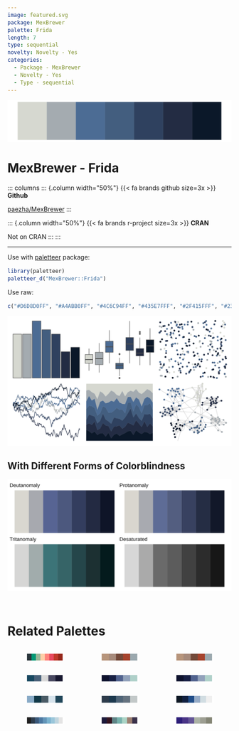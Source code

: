 ```yaml
---
image: featured.svg
package: MexBrewer
palette: Frida
length: 7
type: sequential
novelty: Novelty - Yes
categories:
  - Package - MexBrewer
  - Novelty - Yes
  - Type - sequential
---
```


![](featured.svg)

# MexBrewer - Frida 

::: columns
::: {.column width="50%"}
{{< fa brands github size=3x >}}
**Github**

[paezha/MexBrewer](https://github.com/paezha/MexBrewer)
:::

::: {.column width="50%"}
{{< fa brands r-project size=3x >}}
**CRAN**

Not on CRAN
:::
:::

<hr> 

Use with [paletteer](https://emilhvitfeldt.github.io/paletteer/) package:

```r
library(paletteer)
paletteer_d("MexBrewer::Frida")
```

Use raw:

```r
c("#D6D8D0FF", "#A4ABB0FF", "#4C6C94FF", "#435E7FFF", "#2F415FFF", "#232C43FF", "#0B1829FF")
``` 

![](examples.png) <br>

## With Different Forms of Colorblindness

![](colorblind.svg) 

<br>

# Related Palettes

<div class="list" style="display: grid; grid-template-columns: auto auto auto;"> <figure class="figure">
<a href="../../awtools/a_palette/"> <img src="../../awtools/a_palette/featured.svg" style="width: 100%;" class="figure-img"></a>
</figure> <figure class="figure">
<a href="../../ButterflyColors/hamadryas_feronia/"> <img src="../../ButterflyColors/hamadryas_feronia/featured.svg" style="width: 100%;" class="figure-img"></a>
</figure> <figure class="figure">
<a href="../../ButterflyColors/hamadryas_feronia/"> <img src="../../ButterflyColors/hamadryas_feronia/featured.svg" style="width: 100%;" class="figure-img"></a>
</figure> <figure class="figure">
<a href="../../nord/mountain_forms/"> <img src="../../nord/mountain_forms/featured.svg" style="width: 100%;" class="figure-img"></a>
</figure> <figure class="figure">
<a href="../../lisa/GeorgiaOKeeffe/"> <img src="../../lisa/GeorgiaOKeeffe/featured.svg" style="width: 100%;" class="figure-img"></a>
</figure> <figure class="figure">
<a href="../../rtist/okeeffe/"> <img src="../../rtist/okeeffe/featured.svg" style="width: 100%;" class="figure-img"></a>
</figure> <figure class="figure">
<a href="../../severance/Dinner/"> <img src="../../severance/Dinner/featured.svg" style="width: 100%;" class="figure-img"></a>
</figure> <figure class="figure">
<a href="../../musculusColors/ErHead/"> <img src="../../musculusColors/ErHead/featured.svg" style="width: 100%;" class="figure-img"></a>
</figure> <figure class="figure">
<a href="../../beyonce/X7/"> <img src="../../beyonce/X7/featured.svg" style="width: 100%;" class="figure-img"></a>
</figure> <figure class="figure">
<a href="../../trekcolors/andorian/"> <img src="../../trekcolors/andorian/featured.svg" style="width: 100%;" class="figure-img"></a>
</figure> <figure class="figure">
<a href="../../beyonce/X125/"> <img src="../../beyonce/X125/featured.svg" style="width: 100%;" class="figure-img"></a>
</figure> <figure class="figure">
<a href="../../beyonce/X47/"> <img src="../../beyonce/X47/featured.svg" style="width: 100%;" class="figure-img"></a>
</figure> 
</div>
